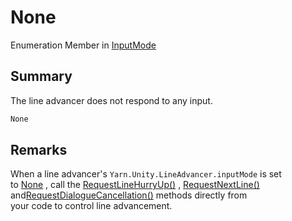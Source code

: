 # None

Enumeration Member in [InputMode](yarn.unity.lineadvancer.inputmode.md)

## Summary

The line advancer does not respond to any input.

```csharp
None
```

## Remarks

When a line advancer's `Yarn.Unity.LineAdvancer.inputMode` is set\
to [None](yarn.unity.lineadvancer.inputmode.none.md) , call the [RequestLineHurryUp()](yarn.unity.lineadvancer.requestlinehurryup.md) , [RequestNextLine()](yarn.unity.lineadvancer.requestnextline.md) and[RequestDialogueCancellation()](yarn.unity.lineadvancer.requestdialoguecancellation.md) methods directly from\
your code to control line advancement.
